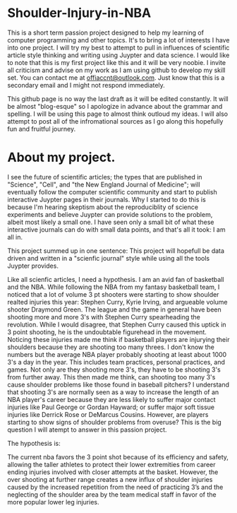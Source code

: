 # Shoulder-Injury-in-NBA
This is a short term passion project designed to help my learning of computer programming and other topics. It's to bring a lot of interests I have into one project. I will try my best to attempt to pull in influences of scientific article style thinking and writing using Juypter and data science. I would like to note that this is my first project like this and it will be very noobie. I invite all criticism and advise on my work as I am using github to develop my skill set. You can contact me at offiaccnt@outlook.com. Just know that this is a secondary email and I might not respond immediately.   


This github page is no way the last draft as it will be edited constantly. It will be almost "blog-esque" so I apologize in advance about the grammar and spelling. I will be using this page to almost think outloud my ideas. I will also attempt to post all of the infromational sources as I go along this hopefully fun and fruitful journey. 

# About my project.

I see the future of scientific articles; the types that are published in "Science", "Cell", and "the New England Journal of Medicine"; will eventually follow the computer scientific community and start to publish interactive Juypter pages in their journals. Why I started to do this is because I'm hearing skeptism about the reproduciblity of science experiments and believe Juypter can provide solutions to the problem, albeit most likely a small one. I have seen only a small bit of what these interactive journals can do with small data points, and that's all it took: I am all in. 

This project summed up in one sentence: This project will hopefull be data driven and written in a "scienfic journal" style while using all the tools Juypter provides.

Like all scienfic articles, I need a hypothesis. I am an avid fan of basketball and the NBA. While following the NBA from my fantasy basketball team, I noticed that a lot of volume 3 pt shooters were starting to show shoulder realted injuries this year: Stephen Curry, Kyrie Irving, and argueable volume shooter Draymond Green. The league and the game in general have been shooting more and more 3's with Stephen Curry spearheading the revolution. While I would disagree, that Stephen Curry caused this uptick in 3 point shooting, he is the undoubtable figurehead in the movement. Noticing these injuries made me think if basketball players are injurying their shoulders because they are shooting too many threes. I don't know the numbers but the average NBA player probably shooting at least about 1000 3's a day in the year. This includes team practices, personal practices, and games. Not only are they shooting more 3's, they have to be shooting 3's from further away. This then made me think, can shooting too many 3's cause shoulder problems like those found in baseball pitchers? I understand that shooting 3's are normally seen as a way to increase the length of an NBA player's career because they are less likely to suffer major contact injuries like Paul George or Gordan Hayward; or suffer major soft tissue injuries like Derrick Rose or DeMarcus Cousins. However, are players starting to show signs of shoulder problems from overuse? This is the big question I will atempt to answer in this passion project. 

The hypothesis is:

The current nba favors the 3 point shot because of its efficiency and safety, allowing the taller athletes to protect their lower extremities from career ending injuries involved with closer attempts at the basket. However, the over shooting at further range creates a new influx of shoulder injuries caused by the increased repetition from the need of practicing 3’s and the neglecting of the shoulder area by the team medical staff in favor of the more popular lower leg injuries. 
